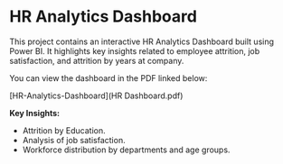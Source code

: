 # HR Analytics Dashboard

This project contains an interactive HR Analytics Dashboard built using Power BI.
It highlights key insights related to employee attrition, job satisfaction, and attrition by years at company.

You can view the dashboard in the PDF linked below:

[HR-Analytics-Dashboard](HR Dashboard.pdf)

**Key Insights:**
- Attrition by Education.
- Analysis of job satisfaction.
- Workforce distribution by departments and age groups.
